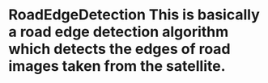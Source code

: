 # RoadEdgeDetection This is basically a road edge detection algorithm which detects the edges of road images taken from the satellite.
